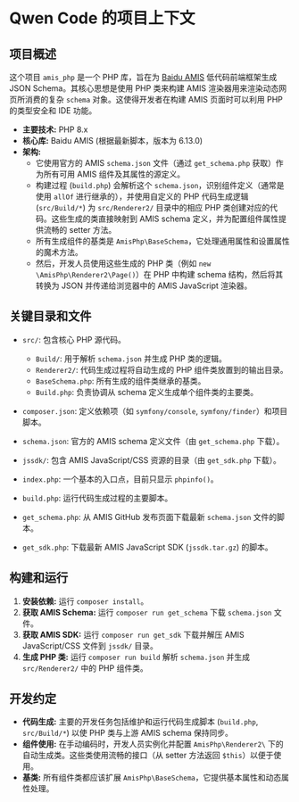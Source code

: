 # Qwen Code 的项目上下文

## 项目概述

这个项目 `amis_php` 是一个 PHP 库，旨在为 [Baidu AMIS](https://github.com/baidu/amis) 低代码前端框架生成 JSON Schema。其核心思想是使用 PHP 类来构建 AMIS 渲染器用来渲染动态网页所消费的复杂 `schema` 对象。这使得开发者在构建 AMIS 页面时可以利用 PHP 的类型安全和 IDE 功能。

*   **主要技术:** PHP 8.x
*   **核心库:** Baidu AMIS (根据最新脚本，版本为 6.13.0)
*   **架构:**
    *   它使用官方的 AMIS `schema.json` 文件（通过 `get_schema.php` 获取）作为所有可用 AMIS 组件及其属性的源定义。
    *   构建过程 (`build.php`) 会解析这个 `schema.json`，识别组件定义（通常是使用 `allOf` 进行继承的），并使用自定义的 PHP 代码生成逻辑 (`src/Build/*`) 为 `src/Renderer2/` 目录中的相应 PHP 类创建对应的代码。这些生成的类直接映射到 AMIS schema 定义，并为配置组件属性提供流畅的 setter 方法。
    *   所有生成组件的基类是 `AmisPhp\BaseSchema`，它处理通用属性和设置属性的魔术方法。
    *   然后，开发人员使用这些生成的 PHP 类（例如 `new \AmisPhp\Renderer2\Page()`）在 PHP 中构建 schema 结构，然后将其转换为 JSON 并传递给浏览器中的 AMIS JavaScript 渲染器。

## 关键目录和文件

*   `src/`: 包含核心 PHP 源代码。
    *   `Build/`: 用于解析 `schema.json` 并生成 PHP 类的逻辑。
    *   `Renderer2/`: 代码生成过程将自动生成的 PHP 组件类放置到的输出目录。
    *   `BaseSchema.php`: 所有生成的组件类继承的基类。
    *   `Build.php`: 负责协调从 schema 定义生成单个组件类的主要类。

*   `composer.json`: 定义依赖项（如 `symfony/console`, `symfony/finder`）和项目脚本。
*   `schema.json`: 官方的 AMIS schema 定义文件（由 `get_schema.php` 下载）。
*   `jssdk/`: 包含 AMIS JavaScript/CSS 资源的目录（由 `get_sdk.php` 下载）。
*   `index.php`: 一个基本的入口点，目前只显示 `phpinfo()`。
*   `build.php`: 运行代码生成过程的主要脚本。
*   `get_schema.php`: 从 AMIS GitHub 发布页面下载最新 `schema.json` 文件的脚本。
*   `get_sdk.php`: 下载最新 AMIS JavaScript SDK (`jssdk.tar.gz`) 的脚本。

## 构建和运行

1.  **安装依赖:** 运行 `composer install`。
2.  **获取 AMIS Schema:** 运行 `composer run get_schema` 下载 `schema.json` 文件。
3.  **获取 AMIS SDK:** 运行 `composer run get_sdk` 下载并解压 AMIS JavaScript/CSS 文件到 `jssdk/` 目录。
4.  **生成 PHP 类:** 运行 `composer run build` 解析 `schema.json` 并生成 `src/Renderer2/` 中的 PHP 组件类。


## 开发约定

*   **代码生成:** 主要的开发任务包括维护和运行代码生成脚本 (`build.php`, `src/Build/*`) 以使 PHP 类与上游 AMIS schema 保持同步。
*   **组件使用:** 在手动编码时，开发人员实例化并配置 `AmisPhp\Renderer2\` 下的自动生成类。这些类使用流畅的接口（从 setter 方法返回 `$this`）以便于使用。
*   **基类:** 所有组件类都应该扩展 `AmisPhp\BaseSchema`，它提供基本属性和动态属性处理。